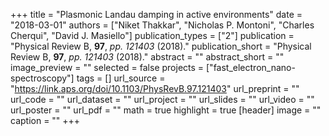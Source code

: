 +++
title = "Plasmonic Landau damping in active environments"
date = "2018-03-01"
authors = ["Niket Thakkar", "Nicholas P. Montoni", "Charles Cherqui", "David J. Masiello"]
publication_types = ["2"]
publication = "Physical Review B, **97**, _pp. 121403_ (2018)."
publication_short = "Physical Review B, **97**, _pp. 121403_ (2018)."
abstract = ""
abstract_short = ""
image_preview = ""
selected = false
projects = ["fast_electron_nano-spectroscopy"]
tags = []
url_source = "https://link.aps.org/doi/10.1103/PhysRevB.97.121403"
url_preprint = ""
url_code = ""
url_dataset = ""
url_project = ""
url_slides = ""
url_video = ""
url_poster = ""
url_pdf = ""
math = true
highlight = true
[header]
image = ""
caption = ""
+++
